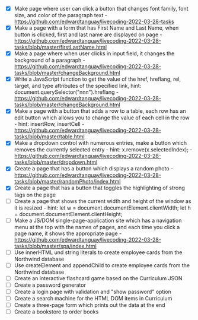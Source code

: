 - [x]  Make page where user can click a button that changes font family, font size, and color of the paragraph text - https://github.com/edwardtanguay/livecoding-2022-03-28-tasks
- [X]  Make a page with a form that has First Name and Last Name, when button is clicked, first and last name are displayed on page - https://github.com/edwardtanguay/livecoding-2022-03-28-tasks/blob/master/firstLastName.html
- [x]  Make a page where when user clicks in input field, it changes the background of a paragraph - https://github.com/edwardtanguay/livecoding-2022-03-28-tasks/blob/master/changeBackground.html
- [X]  Write a JavaScript function to get the value of the href, hreflang, rel, target, and type attributes of the specified link, hint: document.querySelector("nnn").hreflang - https://github.com/edwardtanguay/livecoding-2022-03-28-tasks/blob/master/changeBackground.html
- [X]  Make a page with a button that adds a row to a table, each row has an edit button which allows you to change the value of each cell in the row - hint: insertRow, insertCell - https://github.com/edwardtanguay/livecoding-2022-03-28-tasks/blob/master/table.html
- [X]  Make a dropdown control with numerous entries, make a button which removes the currently selected entry - hint: x.remove(x.selectedIndex); - https://github.com/edwardtanguay/livecoding-2022-03-28-tasks/blob/master/dropdown.html
- [X]  Create a page that has a button which displays a random photo - https://github.com/edwardtanguay/livecoding-2022-03-28-tasks/blob/master/randomPhoto/index.html
- [X]  Create a page that has a button that toggles the highlighting of strong tags on the page
- [ ]  Create a page that shows the current width and height of the window as it is resized - hint: let w = document.documentElement.clientWidth; let h = document.documentElement.clientHeight;
- [ ]  Make a JS/DOM single-page-application site which has a navigation menu at the top with the names of pages, and each time you click a page name, it shows the appropriate page - https://github.com/edwardtanguay/livecoding-2022-03-28-tasks/blob/master/spa/index.html
- [ ]  Use innerHTML und string literals to create employee cards from the Northwind database
- [ ]  Use createElement and appendChild to create employee cards from the Northwind database
- [ ]  Create an interactive flashcard game based on the Curriculum JSON
- [ ]  Create a password generator
- [ ]  Create a login page with validation and "show password" option
- [ ]  Create a search machine for the HTML DOM items in Curriculum
- [ ]  Create a three-page form which prints out the data at the end
- [ ]  Create a bookstore to order books
